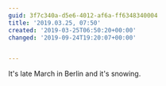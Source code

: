 ```yaml
---
guid: 3f7c340a-d5e6-4012-af6a-ff6348340004
title: '2019.03.25, 07:50'
created: '2019-03-25T06:50:20+00:00'
changed: '2019-09-24T19:20:07+00:00'


---
```


It's late March in Berlin and it's snowing. 
